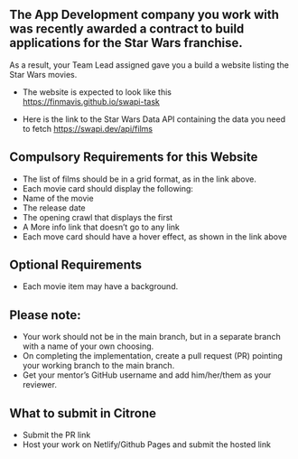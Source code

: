 ## The App Development company you work with was recently awarded a contract to build applications for the Star Wars franchise.
As a result, your Team Lead assigned gave you a build a website listing the Star Wars movies.
  - The website is expected to look like this https://finmavis.github.io/swapi-task

  - Here is the link to the Star Wars Data API containing the data you need to fetch
https://swapi.dev/api/films

## Compulsory Requirements for this Website 
  - The list of films should be in a grid format, as in the link above.
  - Each movie card should display the following:
  - Name of the movie
  - The release date
  - The opening crawl that displays the first 
  - A More info link that doesn’t go to any link 
  - Each move card should have a hover effect, as shown in the link above

## Optional Requirements
  - Each movie item may have a background. 

## Please note:
  - Your work should not be in the main branch, but in a separate branch with a name of your own choosing.
  - On completing the implementation, create a pull request (PR) pointing your working branch to the main branch.
  - Get your mentor’s GitHub username and add him/her/them as your reviewer.

## What to submit in Citrone
  - Submit the PR link
  - Host your work on Netlify/Github Pages and submit the hosted link
